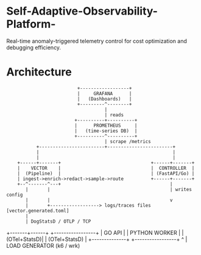 # Self-Adaptive-Observability-Platform-
Real-time anomaly-triggered telemetry control for cost optimization and debugging efficiency.

# Architecture 

                              +------------------+
                              |     GRAFANA      |
                              |   (Dashboards)   |
                              +---------^--------+
                                        |
                                        | reads
                             +----------+----------+
                             |      PROMETHEUS     |
                             |   (time-series DB)  |
                             +----------^----------+
                                        | scrape /metrics
               +------------------------+------------------------+
               |                                                 |
               |                                                 |
        +------+-------+                                 +------+-------+
        |    VECTOR    |                                 |  CONTROLLER  |
        |  (Pipeline)  |                                 | (FastAPI/Go) |
        | ingest->enrich->redact->sample->route          +------+-------+
        +--^-------^---+                                        |
           |       |                                            | writes config
           |       |                                            v
           |       +------------------> logs/traces files   [vector.generated.toml]
           |
           | DogStatsD / OTLP / TCP
   +-------+------+                          +-----------------+
   |   GO API     |                          |  PYTHON WORKER  |
   | (OTel+StatsD)|                          | (OTel+StatsD)   |
   +--------------+                          +-----------------+
           ^
           |
      LOAD GENERATOR (k6 / wrk)
